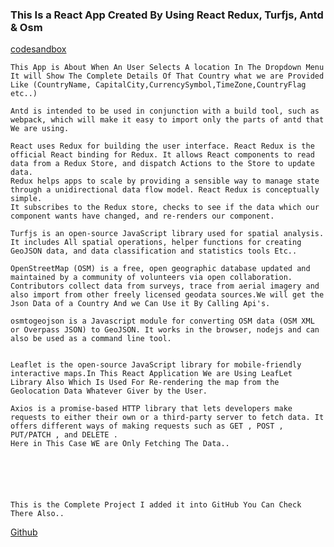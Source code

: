 ### This Is a React App Created By Using React Redux, Turfjs, Antd & Osm

[codesandbox](https://codesandbox.io/p/github/piratedeen/MapUpAi-Project/main?file=%2FREADME.md&workspace=%257B%2522activeFileId%2522%253A%2522clew9bybb000oc7ia296ygkxe%2522%252C%2522openFiles%2522%253A%255B%2522%252FREADME.md%2522%255D%252C%2522sidebarPanel%2522%253A%2522EXPLORER%2522%252C%2522gitSidebarPanel%2522%253A%2522COMMIT%2522%252C%2522spaces%2522%253A%257B%2522clew9c0hw000x356ijuo8flin%2522%253A%257B%2522key%2522%253A%2522clew9c0hw000x356ijuo8flin%2522%252C%2522name%2522%253A%2522Default%2522%252C%2522devtools%2522%253A%255B%257B%2522key%2522%253A%2522clew9c0hx000y356islmoh84r%2522%252C%2522type%2522%253A%2522PROJECT_SETUP%2522%252C%2522isMinimized%2522%253Afalse%257D%252C%257B%2522type%2522%253A%2522PREVIEW%2522%252C%2522taskId%2522%253A%2522start%2522%252C%2522port%2522%253A3000%252C%2522key%2522%253A%2522clew9citn00a5356ilxlxpnp1%2522%252C%2522isMinimized%2522%253Afalse%257D%252C%257B%2522type%2522%253A%2522TASK_LOG%2522%252C%2522taskId%2522%253A%2522start%2522%252C%2522key%2522%253A%2522clew9cg2z006x356iayiolt9g%2522%252C%2522isMinimized%2522%253Afalse%257D%255D%257D%257D%252C%2522currentSpace%2522%253A%2522clew9c0hw000x356ijuo8flin%2522%252C%2522spacesOrder%2522%253A%255B%2522clew9c0hw000x356ijuo8flin%2522%255D%252C%2522hideCodeEditor%2522%253Afalse%257D)

```
This App is About When An User Selects A location In The Dropdown Menu It will Show The Complete Details Of That Country what we are Provided Like (CountryName, CapitalCity,CurrencySymbol,TimeZone,CountryFlag etc..)

Antd is intended to be used in conjunction with a build tool, such as webpack, which will make it easy to import only the parts of antd that We are using.

React uses Redux for building the user interface. React Redux is the official React binding for Redux. It allows React components to read data from a Redux Store, and dispatch Actions to the Store to update data.
Redux helps apps to scale by providing a sensible way to manage state through a unidirectional data flow model. React Redux is conceptually simple.
It subscribes to the Redux store, checks to see if the data which our component wants have changed, and re-renders our component.

Turfjs is an open-source JavaScript library used for spatial analysis. It includes All spatial operations, helper functions for creating GeoJSON data, and data classification and statistics tools Etc..

OpenStreetMap (OSM) is a free, open geographic database updated and maintained by a community of volunteers via open collaboration. Contributors collect data from surveys, trace from aerial imagery and also import from other freely licensed geodata sources.We will get the Json Data of a Country And we Can Use it By Calling Api's.

osmtogeojson is a Javascript module for converting OSM data (OSM XML or Overpass JSON) to GeoJSON. It works in the browser, nodejs and can also be used as a command line tool.


Leaflet is the open-source JavaScript library for mobile-friendly interactive maps.In This React Application We are Using LeafLet Library Also Which Is Used For Re-rendering the map from the Geolocation Data Whatever Giver by the User.

Axios is a promise-based HTTP library that lets developers make requests to either their own or a third-party server to fetch data. It offers different ways of making requests such as GET , POST , PUT/PATCH , and DELETE .
Here in This Case WE are Only Fetching The Data..






This is the Complete Project I added it into GitHub You Can Check There Also..
```

[Github](https://github.com/piratedeen/MapUpAi-Project)

